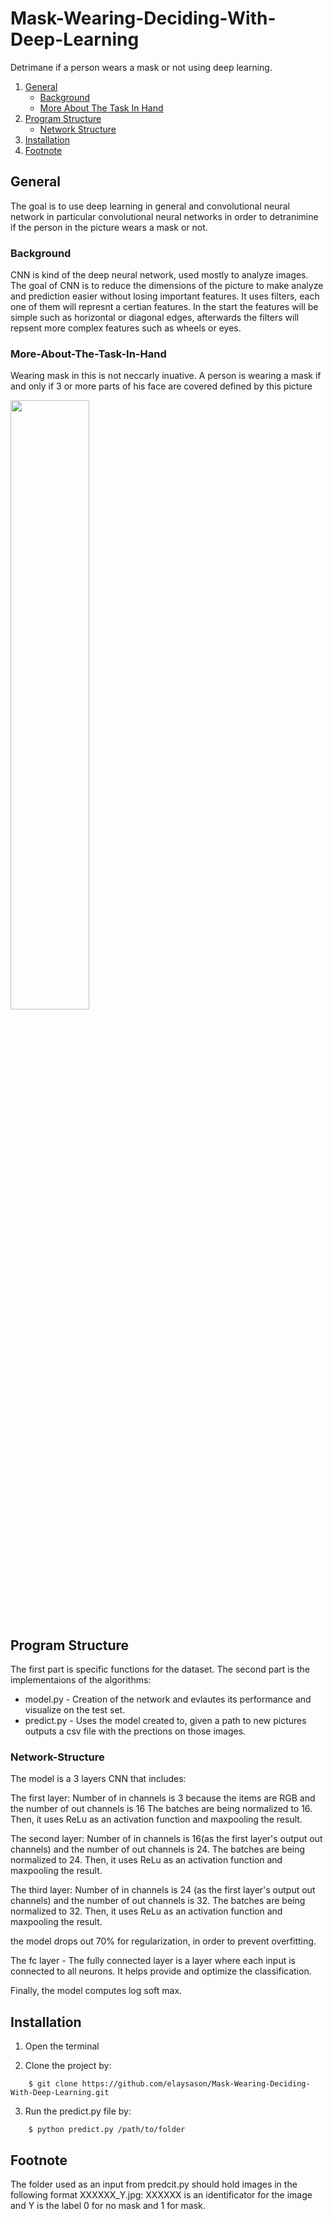 # Mask-Wearing-Deciding-With-Deep-Learning

Detrimane if a person wears a mask or not using deep learning. 
1. [General](#General)
    - [Background](#background)
    - [More About The Task In Hand](#More-About-The-Task-In-Hand)
3. [Program Structure](#Program-Structure)
    - [Network Structure](#Network-Structure)
5. [Installation](#Installation)
6. [Footnote](#footnote)
## General
The goal is to use deep learning in general and convolutional neural network in particular convolutional neural networks in order to detranimine if the person in the picture wears a mask or not.

### Background
CNN is kind of the deep neural network, used mostly to analyze images. The goal of CNN is to reduce the dimensions of the picture to make analyze and prediction easier without losing important features. It uses filters, each one of them will represnt a certian features. In the start the features will be simple such as horizontal or diagonal edges, afterwards the filters will repsent more complex features such as wheels or eyes.

### More-About-The-Task-In-Hand
Wearing mask in this is not neccarly inuative. A person is wearing a mask if and only if 3 or more parts of his face are covered defined by this picture

<img src="https://i.imgur.com/LIojmcB.png" data-canonical-src="https://gyazo.com/eb5c5741b6a9a16c692170a41a49c858.png" width=50% height=50% />

## Program Structure
The first part is specific functions for the dataset. The second part is the implementaions of the algorithms:
* model.py - Creation of the network and evlautes its performance and visualize on the test set. 
* predict.py - Uses the model created to, given a path to new pictures outputs a csv file with the prections on those images.

### Network-Structure
The model is a 3 layers CNN that includes: 

The first layer:
Number of in channels is 3 because the items are RGB and the number of out channels is 16
The batches are being normalized to 16.
Then, it uses ReLu as an activation function and maxpooling the result.

The second layer:
Number of in channels is 16(as the first layer's output out channels) and the number of out channels is 24.
The batches are being normalized to 24.
Then, it uses ReLu as an activation function and maxpooling the result.

The third layer:
Number of in channels is 24 (as the first layer's output out channels) and the number of out channels is 32.
The batches are being normalized to 32.
Then, it uses ReLu as an activation function and maxpooling the result.

the model drops out 70% for regularization, in order to prevent overfitting.

The fc layer - The fully connected layer is a layer where each input is connected to all neurons. It helps provide and optimize the classification.

Finally, the model computes log soft max.


## Installation
1. Open the terminal

2. Clone the project by:
```
    $ git clone https://github.com/elaysason/Mask-Wearing-Deciding-With-Deep-Learning.git
```
3. Run the predict.py file by:
```
    $ python predict.py /path/to/folder
```
## Footnote
The folder used as an input from predcit.py should hold images in the following format XXXXXX_Y.jpg:  XXXXXX is an identificator for the image and Y is the label 0 for no mask and 1 for mask.
